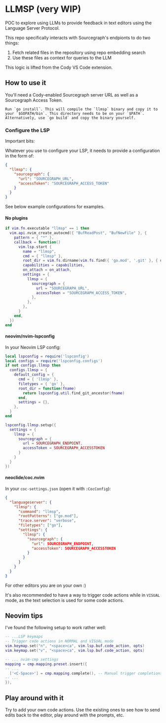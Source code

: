 # LLMSP (very WIP)

POC to explore using LLMs to provide feedback in text editors using the Language Server Protocol.

This repo specifically interacts with Sourcegraph's endpionts to do two things:
1. Fetch related files in the repository using repo embedding search
2. Use these files as context for queries to the LLM

This logic is lifted from the Cody VS Code extension.

## How to use it

You'll need a Cody-enabled Sourcegraph server URL as well as a Sourcegraph Access Token.

```
Run `go install`. This will compile the `llmsp` binary and copy it to your `$GOPATH/bin`. This directory needs to be on your `$PATH`. Alternatively, use `go build` and copy the binary yourself.
```

### Configure the LSP

Important bits:

Whatever you use to configure your LSP, it needs to provide a configuration in the form of:

```json
{
  "llmsp": {
    "sourcegraph": {
      "url": "SOURCEGRAPH_URL",
      "accessToken": "SOURCEGRAPH_ACCESS_TOKEN"
    }
  }
}
```

See below example configurations for examples.

#### No plugins

```lua
if vim.fn.executable "llmsp" == 1 then
  vim.api.nvim_create_autocmd({ "BufReadPost", "BufNewFile" }, {
    pattern = { "*" },
    callback = function()
      vim.lsp.start {
        name = "llmsp",
        cmd = { "llmsp" },
        root_dir = vim.fs.dirname(vim.fs.find({ 'go.mod', '.git' }, { upward = true })[1]),
        capabilities = capabilities,
        on_attach = on_attach,
        settings = {
          llmsp = {
            sourcegraph = {
              url = "SOURCEGRAPH_URL",
              accessToken = "SOURCEGRAPH_ACCESS_TOKEN",
            },
          },
        },
      }
    end,
  })
end
```

#### neovim/nvim-lspconfig

In your Neovim LSP config:

```lua
local lspconfig = require('lspconfig')
local configs = require('lspconfig.configs')
if not configs.llmsp then
  configs.llmsp = {
    default_config = {
      cmd = { 'llmsp' },
      filetypes = { 'go' },
      root_dir = function(fname)
        return lspconfig.util.find_git_ancestor(fname)
      end,
      settings = {},
    },
  }
end

lspconfig.llmsp.setup({
  settings = {
    llmsp = {
      sourcegraph = {
        url = SOURCEGRAPH_ENDPOINT,
        accessToken = SOURCEGRAPH_ACCESSTOKEN
      }
    }
  }
})
```

#### neoclide/coc.nvim

In your `coc-settings.json` (open it with `:CocConfig`):

```json
{
  "languageserver": {
    "llmsp": {
      "command": "llmsp",
      "rootPatterns": ["go.mod"],
      "trace.server": "verbose",
      "filetypes": ["go"],
      "settings": {
        "llmsp": {
          "sourcegraph": {
            "url": SOURCEGRAPH_ENDPOINT,
            "accessToken": SOURCEGRAPH_ACCESSTOKEN
          }
        }
      }
    }
  }
}
```

For other editors you are on your own :)

It's also recommended to have a way to trigger code actions while in `VISUAL` mode, as the text selection is used for some code actions.

## Neovim tips

I've found the following setup to work rather well:

```lua
-- ...LSP keymaps
-- Trigger code actions in NORMAL and VISUAL mode
vim.keymap.set("n", "<space>ca", vim.lsp.buf.code_action, opts)
vim.keymap.set("v", "<space>ca", vim.lsp.buf.code_action, opts)

-- ... nvim-cmp settings
mapping = cmp.mapping.preset.insert({
-- ...
  ['<C-Space>'] = cmp.mapping.complete(), -- Manual trigger completions
-- ...
}),
```

## Play around with it

Try to add your own code actions. Use the existing ones to see how to send edits back to the editor, play around with the prompts, etc.
